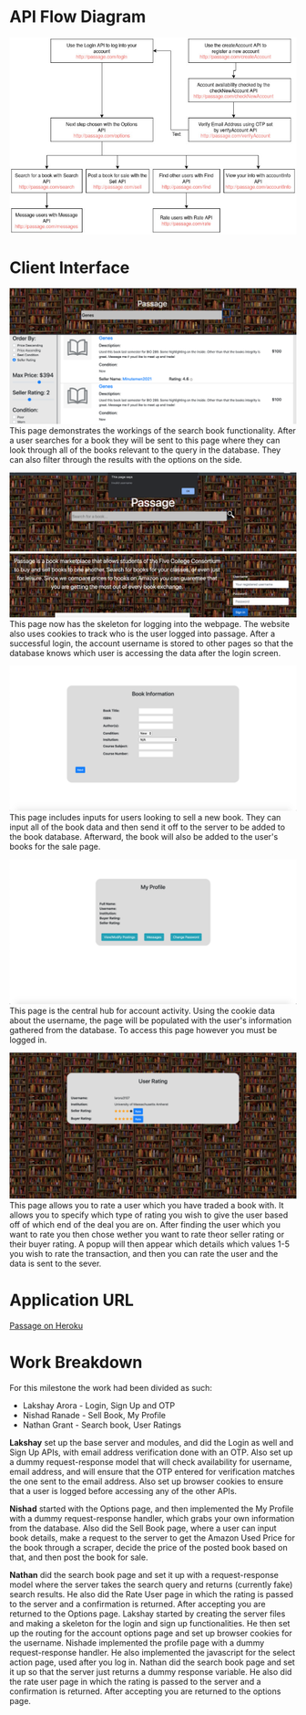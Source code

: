 
# API Flow Diagram

![image](./resources/milestone2/apiFlow.jpg)


# Client Interface  

![image](./resources/milestone2/searchBook.png)  
This page demonstrates the workings of the search book functionality. After a user searches for a book they will be sent to this page where they can look through all of the books relevant to the query in the database. They can also filter through the results with the options on the side.  
  
![image](./resources/milestone2/indexLogin.png)  
This page now has the skeleton for logging into the webpage. The website also uses cookies to track who is the user logged into passage. After a successful login, the account username is stored to other pages so that the database knows which user is accessing the data after the login screen.  
  

![image](./resources/milestone2/sellBook.png)  
This page includes inputs for users looking to sell a new book. They can input all of the book data and then send it off to the server to be added to the book database. Afterward, the book will also be added to the user's books for the sale page.  

![image](./resources/milestone2/accountInfo.png)  
This page is the central hub for account activity. Using the cookie data about the username, the page will be populated with the user's information gathered from the database. To access this page however you must be logged in.  
  
![image](./resources/milestone2/rateUser.png)
This page allows you to rate a user which you have traded a book with. It allows you to specify which type of rating you wish to give the user based off of which end of the deal you are on. After finding the user which you want to rate you then chose wether you want to rate theor seller rating or their buyer rating. A popup will then appear which details which values 1-5 you wish to rate the transaction, and then you can rate the user and the data is sent to the sever.

# Application URL  

[Passage on Heroku](URL)  
  

# Work Breakdown  

For this milestone the work had been divided as such:  

- Lakshay Arora - Login, Sign Up and OTP  
- Nishad Ranade - Sell Book, My Profile
- Nathan Grant - Search book, User Ratings  
  

**Lakshay** set up the base server and modules, and did the Login as well and Sign Up APIs, with email address verification done with an OTP. Also set up a dummy request-response model that will check availability for username, email address, and will ensure that the OTP entered for verification matches the one sent to the email address. Also set up browser cookies to ensure that a user is logged before accessing any of the other APIs.

 
**Nishad** started with the Options page, and then implemented the My Profile with a dummy request-response handler, which grabs your own information from the database. Also did the Sell Book page, where a user can input book details, make a request to the server to get the Amazon Used Price for the book through a scraper, decide the price of the posted book based on that, and then post the book for sale.

**Nathan** did the search book page and set it up with a request-response model where the server takes the search query and returns (currently fake) search results. He also did the Rate User page in which the rating is passed to the server and a confirmation is returned. After accepting you are returned to the Options page.
Lakshay started by creating the server files and making a skeleton for the login and sign up functionalities. He then set up the routing for the account options page and set up browser cookies for the username. Nishade implemented the profile page with a dummy request-response handler. He also implemented the javascript for the select action page, used after you log in. Nathan did the search book page and set it up so that the server just returns a dummy response variable. He also did the rate user page in which the rating is passed to the server and a confirmation is returned. After accepting you are returned to the options page.
